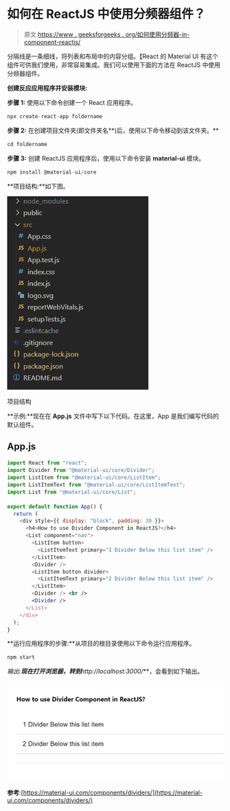 # 如何在 ReactJS 中使用分频器组件？

> 原文:[https://www . geeksforgeeks . org/如何使用分频器-in-component-reactjs/](https://www.geeksforgeeks.org/how-to-use-divider-component-in-reactjs/)

分隔线是一条细线，将列表和布局中的内容分组。【React 的 Material UI 有这个组件可供我们使用，非常容易集成。我们可以使用下面的方法在 ReactJS 中使用分频器组件。

**创建反应应用程序并安装模块:**

**步骤 1:** 使用以下命令创建一个 React 应用程序。

```jsx
npx create-react-app foldername
```

**步骤 2:** 在创建项目文件夹(即文件夹名**)后，使用以下命令移动到该文件夹。**

```jsx
cd foldername
```

**步骤 3:** 创建 ReactJS 应用程序后，使用以下命令安装 **material-ui** 模块。

```jsx
npm install @material-ui/core
```

**项目结构:**如下图。

![](img/f04ae0d8b722a9fff0bd9bd138b29c23.png)

项目结构

**示例:**现在在 **App.js** 文件中写下以下代码。在这里，App 是我们编写代码的默认组件。

## App.js

```jsx
import React from "react";
import Divider from "@material-ui/core/Divider";
import ListItem from "@material-ui/core/ListItem";
import ListItemText from "@material-ui/core/ListItemText";
import List from "@material-ui/core/List";

export default function App() {
  return (
    <div style={{ display: "block", padding: 30 }}>
      <h4>How to use Divider Component in ReactJS?</h4>
      <List component="nav">
        <ListItem button>
          <ListItemText primary="1 Divider Below this list item" />
        </ListItem>
        <Divider />
        <ListItem button divider>
          <ListItemText primary="2 Divider Below this list item" />
        </ListItem>
        <Divider /> <br />
        <Divider />
      </List>
    </div>
  );
}
```

**运行应用程序的步骤:**从项目的根目录使用以下命令运行应用程序。

```jsx
npm start
```

**输出:**现在打开浏览器，转到***http://localhost:3000/***，会看到如下输出。

![](img/eb8672c2d2ececb9b35dacbeb2f666b5.png)

**参考**:[https://material-ui.com/components/dividers/](https://material-ui.com/components/dividers/)